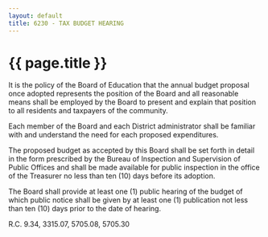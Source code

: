 ```yaml
---
layout: default
title: 6230 - TAX BUDGET HEARING
---
```


{{ page.title }}
================

It is the policy of the Board of Education that the annual budget
proposal once adopted represents the position of the Board and all
reasonable means shall be employed by the Board to present and explain
that position to all residents and taxpayers of the community.

Each member of the Board and each District administrator shall be
familiar with and understand the need for each proposed expenditures.

The proposed budget as accepted by this Board shall be set forth in
detail in the form prescribed by the Bureau of Inspection and
Supervision of Public Offices and shall be made available for public
inspection in the office of the Treasurer no less than ten (10) days
before its adoption.

The Board shall provide at least one (1) public hearing of the budget of
which public notice shall be given by at least one (1) publication not
less than ten (10) days prior to the date of hearing.

R.C. 9.34, 3315.07, 5705.08, 5705.30
